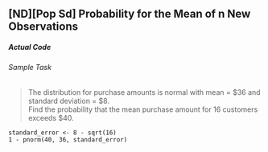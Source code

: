 ## \[ND\]\[Pop Sd\] Probability for the Mean of n New Observations
##### Actual Code
###### Sample Task
>The distribution for purchase amounts is normal with mean = $36 and standard deviation = $8.</br>Find the probability that the mean purchase amount for 16 customers exceeds $40.
```
standard_error <- 8 - sqrt(16)
1 - pnorm(40, 36, standard_error)
```
